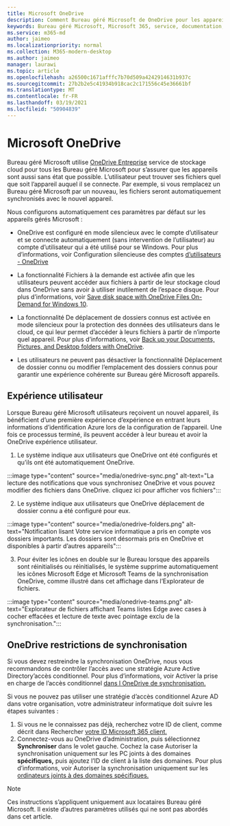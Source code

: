 ```yaml
---
title: Microsoft OneDrive
description: Comment Bureau géré Microsoft de OneDrive pour les appareils inscrits
keywords: Bureau géré Microsoft, Microsoft 365, service, documentation, applications, applications métier, applications métier
ms.service: m365-md
author: jaimeo
ms.localizationpriority: normal
ms.collection: M365-modern-desktop
ms.author: jaimeo
manager: laurawi
ms.topic: article
ms.openlocfilehash: a26500c1671afffc7b70d509a4242914631b937c
ms.sourcegitcommit: 27b2b2e5c41934b918cac2c171556c45e36661bf
ms.translationtype: MT
ms.contentlocale: fr-FR
ms.lasthandoff: 03/19/2021
ms.locfileid: "50904839"
---
```

# <a name="microsoft-onedrive"></a>Microsoft OneDrive

Bureau géré Microsoft utilise [OneDrive Entreprise](/onedrive/plan-onedrive-enterprise) service de stockage cloud pour tous les Bureau géré Microsoft pour s’assurer que les appareils sont aussi sans état que possible. L’utilisateur peut trouver ses fichiers quel que soit l’appareil auquel il se connecte. Par exemple, si vous remplacez un Bureau géré Microsoft par un nouveau, les fichiers seront automatiquement synchronisés avec le nouvel appareil.

Nous configurons automatiquement ces paramètres par défaut sur les appareils gérés Microsoft :

- OneDrive est configuré en mode silencieux avec le compte d’utilisateur et se connecte automatiquement (sans intervention de l’utilisateur) au compte d’utilisateur qui a été utilisé pour se Windows. Pour plus d’informations, voir Configuration silencieuse des comptes [d’utilisateurs - OneDrive](/onedrive/use-silent-account-configuration)

- La fonctionnalité Fichiers à la demande est activée afin que les utilisateurs peuvent accéder aux fichiers à partir de leur stockage cloud dans OneDrive sans avoir à utiliser inutilement de l’espace disque. Pour plus d’informations, voir [Save disk space with OneDrive Files On-Demand for Windows 10](https://support.microsoft.com/office/save-disk-space-with-onedrive-files-on-demand-for-windows-10-0e6860d3-d9f3-4971-b321-7092438fb38e).

- La fonctionnalité De déplacement de dossiers connus est activée en mode silencieux pour la protection des données des utilisateurs dans le cloud, ce qui leur permet d’accéder à leurs fichiers à partir de n’importe quel appareil. Pour plus d’informations, voir [Back up your Documents, Pictures, and Desktop folders with OneDrive](https://support.microsoft.com/office/back-up-your-documents-pictures-and-desktop-folders-with-onedrive-d61a7930-a6fb-4b95-b28a-6552e77c3057).

- Les utilisateurs ne peuvent pas désactiver la fonctionnalité Déplacement de dossier connu ou modifier l’emplacement des dossiers connus pour garantir une expérience cohérente sur Bureau géré Microsoft appareils.

## <a name="user-experience"></a>Expérience utilisateur

Lorsque Bureau géré Microsoft utilisateurs reçoivent un nouvel appareil, ils bénéficient d’une première expérience d’expérience en entrant leurs informations d’identification Azure lors de la configuration de l’appareil. Une fois ce processus terminé, ils peuvent accéder à leur bureau et avoir la OneDrive expérience utilisateur.

1. Le système indique aux utilisateurs que OneDrive ont été configurés et qu’ils ont été automatiquement OneDrive.

:::image type="content" source="media/onedrive-sync.png" alt-text="La lecture des notifications que vous synchronisez OneDrive et vous pouvez modifier des fichiers dans OneDrive. cliquez ici pour afficher vos fichiers":::

2. Le système indique aux utilisateurs que OneDrive déplacement de dossier connu a été configuré pour eux.

:::image type="content" source="media/onedrive-folders.png" alt-text="Notification lisant Votre service informatique a pris en compte vos dossiers importants. Les dossiers sont désormais pris en OneDrive et disponibles à partir d’autres appareils":::

3. Pour éviter les icônes en double sur le Bureau lorsque des appareils sont réinitialisés ou réinitialisés, le système supprime automatiquement les icônes Microsoft Edge et Microsoft Teams de la synchronisation OneDrive, comme illustré dans cet affichage dans l’Explorateur de fichiers.

:::image type="content" source="media/onedrive-teams.png" alt-text="Explorateur de fichiers affichant Teams listes Edge avec cases à cocher effacées et lecture de texte avec pointage exclu de la synchronisation.":::


## <a name="onedrive-sync-restrictions"></a>OneDrive restrictions de synchronisation

Si vous devez restreindre la synchronisation OneDrive, nous vous recommandons de contrôler l’accès avec une stratégie Azure Active Directory’accès conditionnel. Pour plus d’informations, voir Activer la prise en charge de l’accès conditionnel [dans l OneDrive de synchronisation.](/onedrive/enable-conditional-access)

Si vous ne pouvez pas utiliser une stratégie d’accès conditionnel Azure AD dans votre organisation, votre administrateur informatique doit suivre les étapes suivantes :

1. Si vous ne le connaissez pas déjà, recherchez votre ID de client, comme décrit dans Rechercher [votre ID Microsoft 365 client.](/onedrive/find-your-office-365-tenant-id)
2. Connectez-vous au OneDrive d’administration, puis sélectionnez **Synchroniser** dans le volet gauche. Cochez la case Autoriser la synchronisation uniquement sur les PC joints à des domaines **spécifiques,** puis ajoutez l’ID de client à la liste des domaines. Pour plus d’informations, voir Autoriser la synchronisation uniquement sur les [ordinateurs joints à des domaines spécifiques.](/onedrive/allow-syncing-only-on-specific-domains)

> [!NOTE]
> Ces instructions s’appliquent uniquement aux locataires Bureau géré Microsoft. Il existe d’autres paramètres utilisés qui ne sont pas abordés dans cet article.